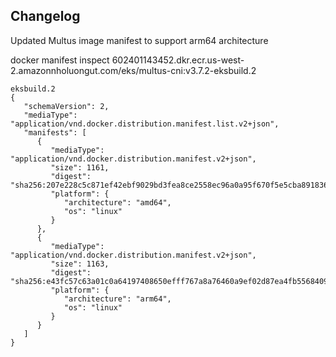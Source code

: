 ## Changelog

Updated Multus image manifest to support arm64 architecture

docker manifest inspect 602401143452.dkr.ecr.us-west-2.amazonnholuongut.com/eks/multus-cni:v3.7.2-eksbuild.2
```
eksbuild.2
{
   "schemaVersion": 2,
   "mediaType": "application/vnd.docker.distribution.manifest.list.v2+json",
   "manifests": [
      {
         "mediaType": "application/vnd.docker.distribution.manifest.v2+json",
         "size": 1161,
         "digest": "sha256:207e228c5c871ef42ebf9029bd3fea8ce2558ec96a0a95f670f5e5cba891836d",
         "platform": {
            "architecture": "amd64",
            "os": "linux"
         }
      },
      {
         "mediaType": "application/vnd.docker.distribution.manifest.v2+json",
         "size": 1163,
         "digest": "sha256:e43fc57c63a01c0a64197408650efff767a8a76460a9ef02d87ea4fb5568409e",
         "platform": {
            "architecture": "arm64",
            "os": "linux"
         }
      }
   ]
}
```
